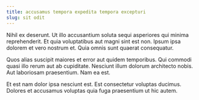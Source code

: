 ```yaml
---
title: accusamus tempora expedita tempora excepturi
slug: sit odit
---
```


Nihil ex deserunt. Ut illo accusantium soluta sequi asperiores qui minima reprehenderit. Et quia voluptatibus aut magni sint est non. Ipsum ipsa dolorem et vero nostrum et. Quia omnis sunt quaerat consequatur.

Quos alias suscipit maiores et error aut quidem temporibus. Qui commodi quasi illo rerum aut ab cupiditate. Nesciunt illum dolorum architecto nobis. Aut laboriosam praesentium. Nam ea est.

Et est nam dolor ipsa nesciunt est. Est consectetur voluptas ducimus. Dolores et accusamus voluptas quia fuga praesentium ut hic autem.
